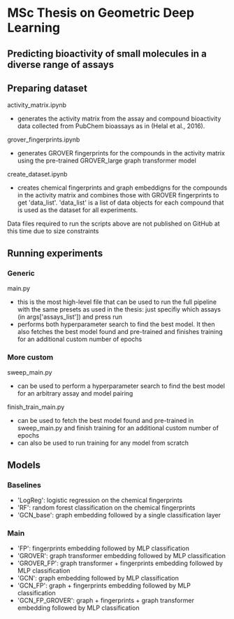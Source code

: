 # MSc Thesis on Geometric Deep Learning

## Predicting bioactivity of small molecules in a diverse range of assays

## Preparing dataset
activity_matrix.ipynb
- generates the activity matrix from the assay and compound bioactivity data collected from PubChem bioassays as in (Helal et al., 2016).

grover_fingerprints.ipynb
- generates GROVER fingerprints for the compounds in the activity matrix using the pre-trained GROVER_large graph transformer model

create_dataset.ipynb
- creates chemical fingerprints and graph embeddigns for the compounds in the activity matrix and combines those with GROVER fingerprints to get 'data_list'. 'data_list' is a list of data objects for each compound that is used as the dataset for all experiments.

Data files required to run the scripts above are not published on GitHub at this time due to size constraints

## Running experiments

### Generic

main.py
- this is the most high-level file that can be used to run the full pipeline with the same presets as used in the thesis: just specifiy which assays (in args['assays_list']) and press run
- performs both hyperparameter search to find the best model. It then also fetches the best model found and pre-trained and finishes training for an additional custom number of epochs

### More custom

sweep_main.py
- can be used to perform a hyperparameter search to find the best model for an arbitrary assay and model pairing

finish_train_main.py
- can be used to fetch the best model found and pre-trained in sweep_main.py and finish training for an additional custom number of epochs
- can also be used to run training for any model from scratch

## Models

### Baselines

- 'LogReg': logistic regression on the chemical fingerprints
- 'RF': random forest classification on the chemical fingerprints
- 'GCN_base': graph embedding followed by a single classification layer

### Main

- 'FP': fingerprints embedding followed by MLP classification
- 'GROVER': graph transformer embedding followed by MLP classification
- 'GROVER_FP': graph transformer + fingerprints embedding followed by MLP classification
- 'GCN': graph embedding followed by MLP classification
- 'GCN_FP': graph + fingerprints embedding followed by MLP classification
- 'GCN_FP_GROVER': graph + fingerprints + graph transformer embedding followed by MLP classification
